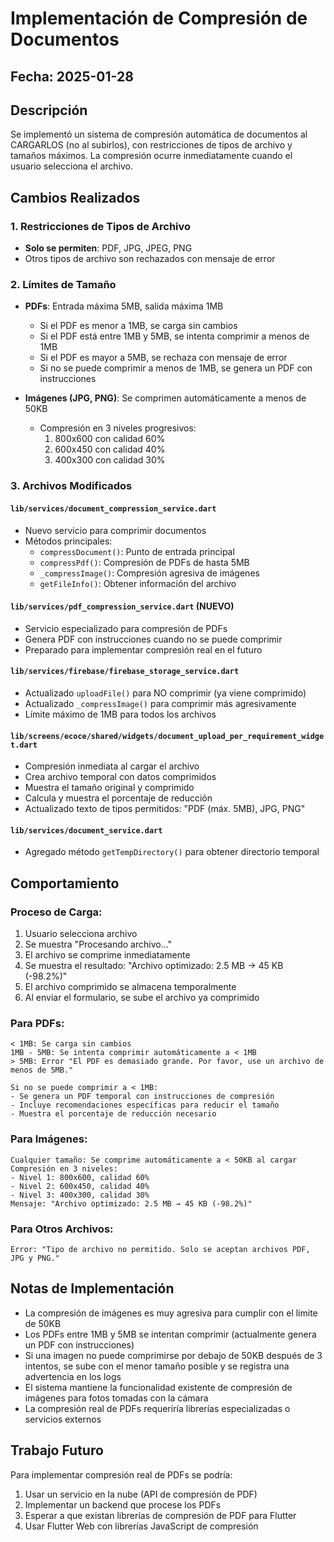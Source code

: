 # Implementación de Compresión de Documentos

## Fecha: 2025-01-28

## Descripción
Se implementó un sistema de compresión automática de documentos al CARGARLOS (no al subirlos), con restricciones de tipos de archivo y tamaños máximos. La compresión ocurre inmediatamente cuando el usuario selecciona el archivo.

## Cambios Realizados

### 1. Restricciones de Tipos de Archivo
- **Solo se permiten**: PDF, JPG, JPEG, PNG
- Otros tipos de archivo son rechazados con mensaje de error

### 2. Límites de Tamaño
- **PDFs**: Entrada máxima 5MB, salida máxima 1MB
  - Si el PDF es menor a 1MB, se carga sin cambios
  - Si el PDF está entre 1MB y 5MB, se intenta comprimir a menos de 1MB
  - Si el PDF es mayor a 5MB, se rechaza con mensaje de error
  - Si no se puede comprimir a menos de 1MB, se genera un PDF con instrucciones
  
- **Imágenes (JPG, PNG)**: Se comprimen automáticamente a menos de 50KB
  - Compresión en 3 niveles progresivos:
    1. 800x600 con calidad 60%
    2. 600x450 con calidad 40%
    3. 400x300 con calidad 30%

### 3. Archivos Modificados

#### `lib/services/document_compression_service.dart`
- Nuevo servicio para comprimir documentos
- Métodos principales:
  - `compressDocument()`: Punto de entrada principal
  - `compressPdf()`: Compresión de PDFs de hasta 5MB
  - `_compressImage()`: Compresión agresiva de imágenes
  - `getFileInfo()`: Obtener información del archivo

#### `lib/services/pdf_compression_service.dart` (NUEVO)
- Servicio especializado para compresión de PDFs
- Genera PDF con instrucciones cuando no se puede comprimir
- Preparado para implementar compresión real en el futuro

#### `lib/services/firebase/firebase_storage_service.dart`
- Actualizado `uploadFile()` para NO comprimir (ya viene comprimido)
- Actualizado `_compressImage()` para comprimir más agresivamente
- Límite máximo de 1MB para todos los archivos

#### `lib/screens/ecoce/shared/widgets/document_upload_per_requirement_widget.dart`
- Compresión inmediata al cargar el archivo
- Crea archivo temporal con datos comprimidos
- Muestra el tamaño original y comprimido
- Calcula y muestra el porcentaje de reducción
- Actualizado texto de tipos permitidos: "PDF (máx. 5MB), JPG, PNG"

#### `lib/services/document_service.dart`
- Agregado método `getTempDirectory()` para obtener directorio temporal

## Comportamiento

### Proceso de Carga:
1. Usuario selecciona archivo
2. Se muestra "Procesando archivo..."
3. El archivo se comprime inmediatamente
4. Se muestra el resultado: "Archivo optimizado: 2.5 MB → 45 KB (-98.2%)"
5. El archivo comprimido se almacena temporalmente
6. Al enviar el formulario, se sube el archivo ya comprimido

### Para PDFs:
```
< 1MB: Se carga sin cambios
1MB - 5MB: Se intenta comprimir automáticamente a < 1MB
> 5MB: Error "El PDF es demasiado grande. Por favor, use un archivo de menos de 5MB."

Si no se puede comprimir a < 1MB:
- Se genera un PDF temporal con instrucciones de compresión
- Incluye recomendaciones específicas para reducir el tamaño
- Muestra el porcentaje de reducción necesario
```

### Para Imágenes:
```
Cualquier tamaño: Se comprime automáticamente a < 50KB al cargar
Compresión en 3 niveles:
- Nivel 1: 800x600, calidad 60%
- Nivel 2: 600x450, calidad 40%  
- Nivel 3: 400x300, calidad 30%
Mensaje: "Archivo optimizado: 2.5 MB → 45 KB (-98.2%)"
```

### Para Otros Archivos:
```
Error: "Tipo de archivo no permitido. Solo se aceptan archivos PDF, JPG y PNG."
```

## Notas de Implementación

- La compresión de imágenes es muy agresiva para cumplir con el límite de 50KB
- Los PDFs entre 1MB y 5MB se intentan comprimir (actualmente genera un PDF con instrucciones)
- Si una imagen no puede comprimirse por debajo de 50KB después de 3 intentos, se sube con el menor tamaño posible y se registra una advertencia en los logs
- El sistema mantiene la funcionalidad existente de compresión de imágenes para fotos tomadas con la cámara
- La compresión real de PDFs requeriría librerías especializadas o servicios externos

## Trabajo Futuro

Para implementar compresión real de PDFs se podría:
1. Usar un servicio en la nube (API de compresión de PDF)
2. Implementar un backend que procese los PDFs
3. Esperar a que existan librerías de compresión de PDF para Flutter
4. Usar Flutter Web con librerías JavaScript de compresión